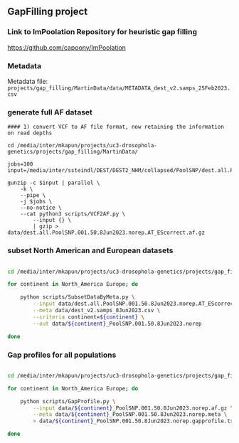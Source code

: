 ## GapFilling project

### Link to ImPoolation Repository for heuristic gap filling

https://github.com/capoony/ImPoolation

### Metadata

Metadata file: `projects/gap_filling/MartinData/data/METADATA_dest_v2.samps_25Feb2023.csv`

### generate full AF dataset

```
#### 1) convert VCF to AF file format, now retaining the information on read depths 

cd /media/inter/mkapun/projects/uc3-drosophola-genetics/projects/gap_filling/MartinData/

jobs=100
input=/media/inter/ssteindl/DEST/DEST2_NHM/collapsed/PoolSNP/dest.all.PoolSNP.001.50.8Jun2023.norep.AT_EScorrect.ann.vcf.gz

gunzip -c $input | parallel \
    -k \
    --pipe \
    -j $jobs \
    --no-notice \
    --cat python3 scripts/VCF2AF.py \
        --input {} \
        | gzip > data/dest.all.PoolSNP.001.50.8Jun2023.norep.AT_EScorrect.af.gz
```

### subset North American and European datasets

```bash

cd /media/inter/mkapun/projects/uc3-drosophola-genetics/projects/gap_filling/MartinData/

for continent in North_America Europe; do

    python scripts/SubsetDataByMeta.py \
        --input data/dest.all.PoolSNP.001.50.8Jun2023.norep.AT_EScorrect.af.gz \
        --meta data/dest_v2.samps_8Jun2023.csv \
        --criteria continent=${continent} \
        --out data/${continent}_PoolSNP.001.50.8Jun2023.norep

done
```

### Gap profiles for all populations

```bash

cd /media/inter/mkapun/projects/uc3-drosophola-genetics/projects/gap_filling/MartinData/

for continent in North_America Europe; do

    python scripts/GapProfile.py \
        --input data/${continent}_PoolSNP.001.50.8Jun2023.norep.af.gz \
        --meta data/${continent}_PoolSNP.001.50.8Jun2023.norep.meta \
        > data/${continent}_PoolSNP.001.50.8Jun2023.norep.gapprofile.txt

done
```
